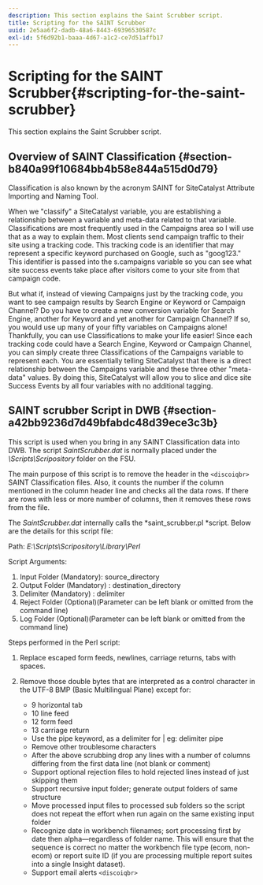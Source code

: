 ```yaml
---
description: This section explains the Saint Scrubber script.
title: Scripting for the SAINT Scrubber
uuid: 2e5aa6f2-dadb-48a6-8443-69396530587c
exl-id: 5f6d92b1-baaa-4d67-a1c2-ce7d51affb17
---
```

# Scripting for the SAINT Scrubber{#scripting-for-the-saint-scrubber}

This section explains the Saint Scrubber script.

## Overview of SAINT Classification {#section-b840a99f10684bb4b58e844a515d0d79}

Classification is also known by the acronym SAINT for SiteCatalyst Attribute Importing and Naming Tool.

When we "classify" a SiteCatalyst variable, you are establishing a relationship between a variable and meta-data related to that variable. Classifications are most frequently used in the Campaigns area so I will use that as a way to explain them. Most clients send campaign traffic to their site using a tracking code. This tracking code is an identifier that may represent a specific keyword purchased on Google, such as "goog123." This identifier is passed into the s.campaigns variable so you can see what site success events take place after visitors come to your site from that campaign code.

But what if, instead of viewing Campaigns just by the tracking code, you want to see campaign results by Search Engine or Keyword or Campaign Channel? Do you have to create a new conversion variable for Search Engine, another for Keyword and yet another for Campaign Channel? If so, you would use up many of your fifty variables on Campaigns alone! Thankfully, you can use Classifications to make your life easier! Since each tracking code could have a Search Engine, Keyword or Campaign Channel, you can simply create three Classifications of the Campaigns variable to represent each. You are essentially telling SiteCatalyst that there is a direct relationship between the Campaigns variable and these three other "meta-data" values. By doing this, SiteCatalyst will allow you to slice and dice site Success Events by all four variables with no additional tagging.

## SAINT scrubber Script in DWB {#section-a42bb9236d7d49bfabdc48d39ece3c3b}

This script is used when you bring in any SAINT Classification data into DWB. The script *SaintScrubber.dat* is normally placed under the *\Scripts\Scripository* folder on the FSU.

The main purpose of this script is to remove the header in the `<discoiqbr>` SAINT Classification files. Also, it counts the number if the column mentioned in the column header line and checks all the data rows. If there are rows with less or more number of columns, then it removes these rows from the file.

The *SaintScrubber.dat* internally calls the *saint_scrubber.pl *script. Below are the details for this script file:

Path: *E:\Scripts\Scripository\Library\Perl*

Script Arguments:

1. Input Folder (Mandatory): source_directory 
1. Output Folder (Mandatory) : destination_directory 
1. Delimiter (Mandatory) : delimiter 
1. Reject Folder (Optional)(Parameter can be left blank or omitted from the command line) 
1. Log Folder (Optional)(Parameter can be left blank or omitted from the command line)

Steps performed in the Perl script:

1. Replace escaped form feeds, newlines, carriage returns, tabs with spaces. 
1. Remove those double bytes that are interpreted as a control character in the UTF-8 BMP (Basic Multilingual Plane) except for:

    * 9 horizontal tab 
    * 10 line feed 
    * 12 form feed 
    * 13 carriage return 
    * Use the pipe keyword, as a delimiter for | eg: delimiter pipe 
    * Remove other troublesome characters 
    * After the above scrubbing drop any lines with a number of columns differing from the first data line (not blank or comment) 
    * Support optional rejection files to hold rejected lines instead of just skipping them 
    * Support recursive input folder; generate output folders of same structure 
    * Move processed input files to processed sub folders so the script does not repeat the effort when run again on the same existing input folder 
    * Recognize date in workbench filenames; sort processing first by date then alpha—regardless of folder name. This will ensure that the sequence is correct no matter the workbench file type (ecom, non-ecom) or report suite ID (if you are processing multiple report suites into a single Insight dataset). 
    * Support email alerts `<discoiqbr>`
